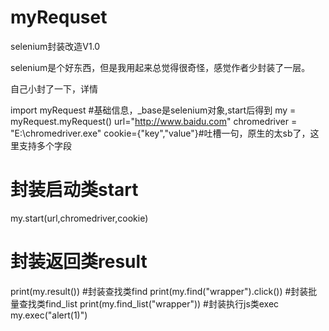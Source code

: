 # myRequset
selenium封装改造V1.0

selenium是个好东西，但是我用起来总觉得很奇怪，感觉作者少封装了一层。

自己小封了一下，详情

import myRequest
#基础信息，_base是selenium对象,start后得到
my = myRequest.myRequest()
url="http://www.baidu.com"
chromedriver = "E:\\chromedriver.exe"
cookie={"key","value"}#吐槽一句，原生的太sb了，这里支持多个字段

# 封装启动类start
my.start(url,chromedriver,cookie)
# 封装返回类result
print(my.result())
#封装查找类find
print(my.find("wrapper").click())
#封装批量查找类find_list
print(my.find_list("wrapper"))
#封装执行js类exec
my.exec("alert(1)")

